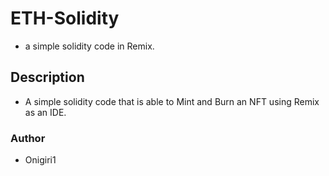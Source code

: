 # ETH-Solidity
  - a simple solidity code in Remix.

## Description
  - A simple solidity code that is able to Mint and Burn an NFT using Remix as an IDE.

### Author
  - Onigiri1
